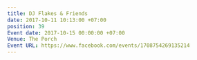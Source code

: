```yaml
---
title: DJ Flakes & Friends
date: 2017-10-11 10:13:00 +07:00
position: 39
Event date: 2017-10-15 00:00:00 +07:00
Venue: The Porch
Event URL: https://www.facebook.com/events/1708754269135214
---
```


